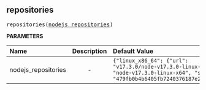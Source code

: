 <!-- Generated with Stardoc: http://skydoc.bazel.build -->

<a id="#repositories"></a>

## repositories

<pre>
repositories(<a href="#repositories-nodejs_repositories">nodejs_repositories</a>)
</pre>

**PARAMETERS**

| Name                                                             | Description               | Default Value                                                                                                                                                                                     |
| :--------------------------------------------------------------- | :------------------------ | :------------------------------------------------------------------------------------------------------------------------------------------------------------------------------------------------ |
| <a id="repositories-nodejs_repositories"></a>nodejs_repositories | <p align="center"> - </p> | <code>{"linux_x86_64": {"url": "v17.3.0/node-v17.3.0-linux-x64.tar.gz", "prefix": "node-v17.3.0-linux-x64", "sha256": "479fb0b4b6405fb7240376187e2823cf384635a4998bdbaddc3ea826b63c8c74"}}</code> |
